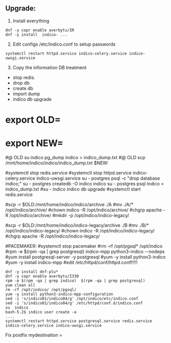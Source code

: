 ## Upgrade: 
1) Install everything
```
dnf -y copr enable averbyts/IR
dnf -y install  indico- ...
```
2) Edit configs /etc/indico.conf to setup passwords
```
systemctl restart httpd.service indico-celery.service indico-uwsgi.service
```

3) Copy the information
DB treatment
-  stop redis.
-  drop db
-  create db
-  import dump
-  indico db upgrade


# export OLD=
# export NEW=

#@ OLD su indico  pg_dump indico > indico_dump.txt
#@ OLD scp /mnt/home/indico/indico/indico_dump.txt $NEW:

#systemctl stop redis.service
#systemctl stop httpd.service indico-celery.service indico-uwsgi.service
su - postgres  psql -c "drop database indico;"
su - postgres  createdb -O indico indico
su - postgres  psql indico < indico_dump.txt
#su - indico    indico db upgrade
#systemctl start redis.service

#scp -r $OLD:/mnt/home/indico/indico/archive ./A
#mv ./A/* /opt/indico/archive/
#chown indico -R /opt/indico/archive/ 
#chgrp apache -R /opt/indico/archive/
#mkdir -p /opt/indico/indico-legacy/

#scp -r $OLD:/mnt/home/indico/indico-legacy/archive  ./B
#mv ./B/* /opt/indico/indico-legacy/
#chown indico -R /opt/indico/indico-legacy/
#chgrp apache -R /opt/indico/indico-legacy/

#PACEMAKER:
#systemctl stop pacemaker
#rm -rf  /opt/pgsql* /opt/indico
#rpm -e $(rpm -qa | grep postgresql) indico-mpp python3-indico --nodeps
#yum install  postgresql-server -y postgresql
#yum -y install python3-indico
#yum -y install indico-mpp
#edit /etc/httpd/conf/httpd.conf!!!!!


```
dnf -y install dnf-plu*
dnf -y copr enable averbyts/I330
rpm -e $(rpm -qa | grep indico)  $(rpm -qa | grep postgresql) 
yum clean all
rm -rf /opt/indico/ /opt/pgsql/
yum -y install python3-indico-mpp-configuration
sed -i 's/indico01/indico04/g' /opt/indico/etc/indico.conf 
sed -i 's/indico01/indico04/g' /etc/httpd/conf.d/indico.conf 
su  indico 
bash-5.2$ indico user create -a
....
systemctl restart httpd.service postgresql.service redis.service indico-celery.service indico-uwsgi.service
```

Fix postfix   mydestination =